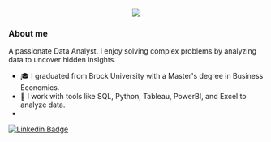 
<h1 align="center">
  <a href="https://git.io/typing-svg">
    <img src="https://readme-typing-svg.herokuapp.com/?lines=Welcome+to+My+Profile;+I'm+Zhihong+Mai;Nice+to+see+you!+👋&center=true&size=30&font=Lato&color=blue&speed=20">
  </a>
</h1>

### About me
A passionate Data Analyst.  I enjoy solving complex problems by analyzing data to uncover hidden insights.
- 🎓 I graduated from Brock University with a Master's degree in Business Economics.
- 💼 I work with tools like SQL, Python, Tableau, PowerBI, and Excel to analyze data.
- 


[![Linkedin Badge](https://img.shields.io/badge/-zhmai-blue?style=flat&logo=Linkedin&logoColor=white&link=https://www.linkedin.com/in/zhmai/)](https://www.linkedin.com/in/zhmai/)

